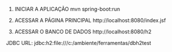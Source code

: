 1. INICIAR A APLICAÇÃO
mvn spring-boot:run

2. ACESSAR A PÁGINA PRINCIPAL
http://localhost:8080/index.jsf

3. ACESSAR O BANCO DE DADOS
http://localhost:8080/h2

JDBC URL: jdbc:h2:file:///c:/ambiente/ferramentas/dbh2test
